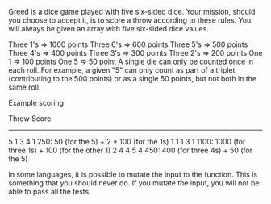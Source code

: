 Greed is a dice game played with five six-sided dice. 
Your mission, should you choose to accept it,
 is to score a throw according to these rules. 
 You will always be given an array with five six-sided dice values.

 Three 1's => 1000 points
 Three 6's =>  600 points
 Three 5's =>  500 points
 Three 4's =>  400 points
 Three 3's =>  300 points
 Three 2's =>  200 points
 One   1   =>  100 points
 One   5   =>   50 point
A single die can only be counted once in each roll.
For example, a given "5" can only count as part of a triplet (contributing to the 500 points) or as a single 50 points, 
 but not both in the same roll.

Example scoring

 Throw       Score
 ---------   ------------------
 5 1 3 4 1   250:  50 (for the 5) + 2 * 100 (for the 1s)
 1 1 1 3 1   1100: 1000 (for three 1s) + 100 (for the other 1)
 2 4 4 5 4   450:  400 (for three 4s) + 50 (for the 5)
 
In some languages, it is possible to mutate the input to the function. 
This is something that you should never do. If you mutate the input, 
you will not be able to pass all the tests.